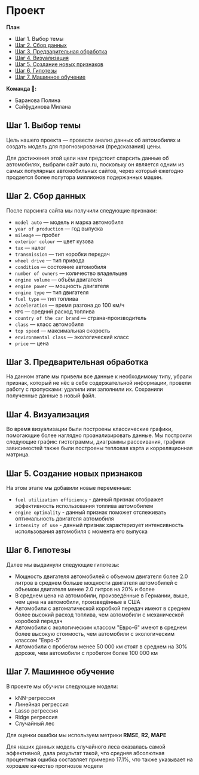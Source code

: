 # Проект

**План**
- Шаг 1. Выбор темы
- [Шаг 2. Сбор данных](https://github.com/fckingauss/lovely-project/blob/main/parser_auto.ipynb)
- [Шаг 3. Предварительная обработка](https://github.com/fckingauss/lovely-project/blob/main/data_processing.ipynb)
- [Шаг 4. Визуализация](https://github.com/fckingauss/lovely-project/blob/main/visualization.ipynb)
- [Шаг 5. Создание новых признаков](https://github.com/fckingauss/lovely-project/blob/main/creation_new_features.ipynb)
- [Шаг 6. Гипотезы](https://github.com/fckingauss/lovely-project/blob/main/hypothesis_testing.ipynb)
- [Шаг 7. Машинное обучение](https://github.com/fckingauss/lovely-project/blob/main/model_training.ipynb)

**Команда 🐡:**
- Баранова Полина
- Сайфудинова Милана

## Шаг 1. Выбор темы

Цель нашего проекта — провести анализ данных об автомобилях и создать модель для прогнозирования (предсказания) цены.

Для достижения этой цели нам предстоит спарсить данные об автомобилях, выбрали сайт auto.ru, поскольку он является одним из самых популярных автомобильных сайтов, через который ежегодно продается более полутора миллионов подержанных машин.

## Шаг 2. Сбор данных

После парсинга сайта мы получили следующие признаки:

* `model auto` — модель и марка автомобиля
* `year of production` — год выпуска
* `mileage` — пробег
* `exterior colour` — цвет кузова
* `tax` — налог
* `transmission` — тип коробки передач
* `wheel drive` — тип привода
* `condition` — состояние автомобиля
* `number of owners` — количество владельцев
* `engine volume` — объём двигателя
* `engine power` — мощность двигателя
* `engine type` — тип двигателя
* `fuel type` — тип топлива
* `acceleration` — время разгона до 100 км/ч
* `MPG` — средний расход топлива
* `country of the car brand` — страна-производитель
* `class` — класс автомобиля
* `top speed` — максимальная скорость
* `environmental class` — экологический класс
* `price` — цена

## Шаг 3. Предварительная обработка

На данном этапе мы привели все данные к необходимому типу, убрали признак, который не нёс в себе содержательной информации, провели работу с пропусками: удалили или заполнили их. Сохранили полученные данные в новый файл.

## Шаг 4. Визуализация

Во время визуализации были построены классические графики, помогающие более наглядно проанализировать данные. Мы построили следующие график: гистограммы, диаграммы рассеивания, графики зависимостей также были построены тепловая карта и корреляционная матрица.

## Шаг 5. Создание новых признаков

На этом этапе мы добавили новые переменные:

- `fuel utilization efficiency` - данный признак отображет эффективность использования топлива автомобилем
- `engine optimality` - данный признак поможет отслеживать оптимальность двигателя автомобиля
- `intensity of use` - данный признак характеризует интенсивность использования автомобиля с момента его выпуска

## Шаг 6. Гипотезы

Далее мы выдвинули следующие гипотезы:

- Мощность двигателя автомобилей с объемом двигателя более 2.0 литров в среднем больше мощности двигателя автомобилей с объемом двигателя менее 2.0 литров на 20% и более
- В среднем цена на автомобили, произведённые в Германии, выше, чем цена на автомобили, произведённые в США
- Автомобили с автоматической коробкой передач имеют в среднем более высокий расход топлива, чем автомобили с механической коробкой передач
- Автомобили с экологическим классом "Евро-6" имеют в среднем более высокую стоимость, чем автомобили с экологическим классом "Евро-5"
- Автомобили с пробегом менее 50 000 км стоят в среднем на 30% дороже, чем автомобили с пробегом более 100 000 км

## Шаг 7. Машинное обучение

В проекте мы обучили следующие модели: 
- kNN-регрессия
- Линейная регрессия
- Lasso регрессия
- Ridge регрессия
- Случайный лес

Для оценки ошибки мы используем метрики **RMSE**, **R2**, **MAPE**

Для наших данных модель случайного леса оказалась самой эффективной, дала результат такой, что средняя абсолютная процентная ошибка составляет примерно 17.1%, что также указывает на хорошее качество прогнозов модели
